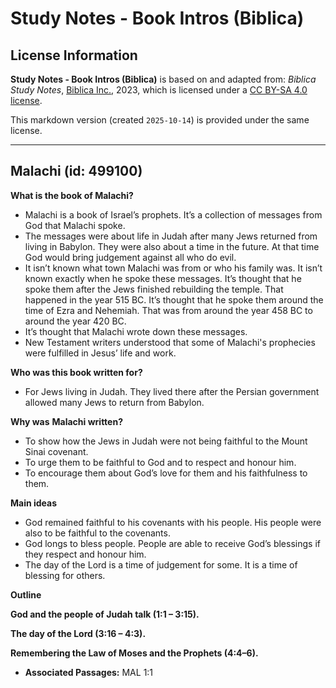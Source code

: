 # Study Notes - Book Intros (Biblica)

## License Information

**Study Notes - Book Intros (Biblica)** is based on and adapted from: _Biblica Study Notes_, [Biblica Inc.](https://www.biblica.com/), 2023, which is licensed under a [CC BY-SA 4.0 license](https://creativecommons.org/licenses/by-sa/4.0/legalcode.en).

This markdown version (created `2025-10-14`) is provided under the same license.



--------------------------------

## Malachi (id: 499100)

**What is the book of Malachi?**

* Malachi is a book of Israel’s prophets. It’s a collection of messages from God that Malachi spoke.
* The messages were about life in Judah after many Jews returned from living in Babylon. They were also about a time in the future. At that time God would bring judgement against all who do evil.
* It isn’t known what town Malachi was from or who his family was. It isn’t known exactly when he spoke these messages. It’s thought that he spoke them after the Jews finished rebuilding the temple. That happened in the year 515 BC. It’s thought that he spoke them around the time of Ezra and Nehemiah. That was from around the year 458 BC to around the year 420 BC.
* It’s thought that Malachi wrote down these messages.
* New Testament writers understood that some of Malachi's prophecies were fulfilled in Jesus’ life and work.

**Who was this book written for?**

* For Jews living in Judah. They lived there after the Persian government allowed many Jews to return from Babylon.

**Why was** **Malachi written?**

* To show how the Jews in Judah were not being faithful to the Mount Sinai covenant.
* To urge them to be faithful to God and to respect and honour him.
* To encourage them about God’s love for them and his faithfulness to them.

**Main ideas**

* God remained faithful to his covenants with his people. His people were also to be faithful to the covenants.
* God longs to bless people. People are able to receive God’s blessings if they respect and honour him.
* The day of the Lord is a time of judgement for some. It is a time of blessing for others.

**Outline**

**God and the people of Judah talk (1:1 – 3:15\).**

**The day of the Lord (3:16 – 4:3\).**

**Remembering the Law of Moses and the Prophets (4:4–6\).**

* **Associated Passages:** MAL 1:1

